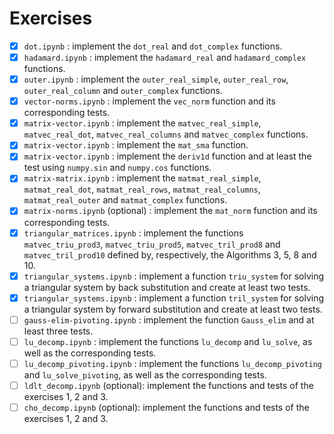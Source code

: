 # Exercises

- [x] `dot.ipynb` : implement the `dot_real` and `dot_complex` functions.
- [x] `hadamard.ipynb` : implement the `hadamard_real` and `hadamard_complex` functions.
- [x] `outer.ipynb` : implement the `outer_real_simple`, `outer_real_row`, `outer_real_column` and `outer_complex` functions.
- [x] `vector-norms.ipynb` : implement the `vec_norm` function and its corresponding tests.
- [x] `matrix-vector.ipynb` : implement the `matvec_real_simple`, `matvec_real_dot`, `matvec_real_columns` and `matvec_complex` functions.
- [x] `matrix-vector.ipynb` : implement the `mat_sma` function.
- [x] `matrix-vector.ipynb` : implement the `deriv1d` function and at least the test using `numpy.sin` and `numpy.cos` functions.
- [x] `matrix-matrix.ipynb` : implement the `matmat_real_simple`, `matmat_real_dot`, `matmat_real_rows`, `matmat_real_columns`, `matmat_real_outer` and `matmat_complex` functions.
- [x] `matrix-norms.ipynb` (optional) : implement the `mat_norm` function and its corresponding tests.
- [x] `triangular_matrices.ipynb` : implement the functions `matvec_triu_prod3`, `matvec_triu_prod5`, `matvec_tril_prod8` and `matvec_tril_prod10` defined by, respectively, the Algorithms 3, 5, 8 and 10.
- [x] `triangular_systems.ipynb` : implement a function `triu_system` for solving a triangular system by back substitution and create at least two tests.
- [x] `triangular_systems.ipynb` : implement a function `tril_system` for solving a triangular system by forward substitution and create at least two tests.
- [ ] `gauss-elim-pivoting.ipynb` : implement the function `Gauss_elim` and at least three tests.
- [ ] `lu_decomp.ipynb` : implement the functions `lu_decomp` and `lu_solve`, as well as the corresponding tests.
- [ ] `lu_decomp_pivoting.ipynb` : implement the functions `lu_decomp_pivoting` and `lu_solve_pivoting`, as well as the corresponding tests.
- [ ] `ldlt_decomp.ipynb` (optional): implement the functions and tests of the exercises 1, 2 and 3.
- [ ] `cho_decomp.ipynb` (optional): implement the functions and tests of the exercises 1, 2 and 3.
